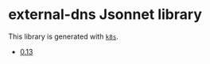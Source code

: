 # external-dns Jsonnet library

This library is generated with [`k8s`](https://github.com/jsonnet-libs/k8s).

- [0.13](0.13/README.md)
